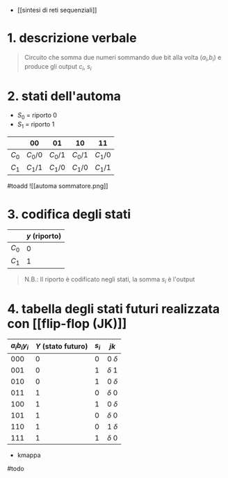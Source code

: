 - [[sintesi di reti sequenziali]]
# 1. descrizione verbale
> Circuito che somma due numeri sommando due bit alla volta ($a_{i}$,$b_{i}$) e produce gli output $c_{i}$, $s_{i}$

# 2. stati dell'automa
- $S_{0}$ = riporto 0
- $S_{1}$ = riporto 1

|         | 00        | 01        | 10        | 11        |
| ------- | --------- | --------- | --------- | --------- |
| $C_{0}$ | $C_{0}/0$ | $C_{0}/1$ | $C_{0}/1$ | $C_{1}/0$ |
| $C_{1}$ | $C_{1}/1$ | $C_{1}/0$ | $C_{1}/0$ | $C_{1}/1$ |
#toadd ![[automa sommatore.png]]
# 3. codifica degli stati

|         | $y$ (riporto) |
| ------- | ------------- |
| $C_{0}$ | 0             |
| $C_{1}$ | 1             |
> N.B.: Il riporto è codificato negli stati, la somma $s_{i}$ è l'output

# 4. tabella degli stati futuri realizzata con [[flip-flop (JK)]]

| $a_{i}b_{i}y_{i}$ | $Y$ (stato futuro) | $s_{i}$ | $jk$       |
| ----------------- | ------------------ | ------- | ---------- |
| 000               | 0                  | 0       | 0 $\delta$ |
| 001               | 0                  | 1       | $\delta$ 1 |
| 010               | 0                  | 1       | 0 $\delta$ |
| 011               | 1                  | 0       | $\delta$ 0 |
| 100               | 1                  | 1       | 0 $\delta$ |
| 101               | 1                  | 0       | $\delta$ 0 |
| 110               | 1                  | 0       | 1 $\delta$ |
| 111               | 1                  | 1       | $\delta$ 0 |
- kmappa

#todo